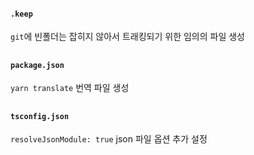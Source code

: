 #### `.keep`
`git`에 빈폴더는 잡히지 않아서 트래킹되기 위한 임의의 파일 생성
##
#### `package.json`
`yarn translate` 번역 파일 생성
##
#### `tsconfig.json`
`resolveJsonModule: true` json 파일 옵션 추가 설정